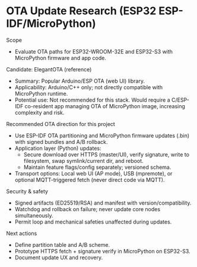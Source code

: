 # OTA Update Research (ESP32 ESP-IDF/MicroPython)

Scope
- Evaluate OTA paths for ESP32-WROOM-32E and ESP32-S3 with MicroPython firmware and app code.

Candidate: ElegantOTA (reference)
- Summary: Popular Arduino/ESP OTA (web UI) library.
- Applicability: Arduino/C++ only; not directly compatible with MicroPython runtime.
- Potential use: Not recommended for this stack. Would require a C/ESP-IDF co-resident app managing OTA of MicroPython image, increasing complexity and risk.

Recommended OTA direction for this project
- Use ESP-IDF OTA partitioning and MicroPython firmware updates (.bin) with signed bundles and A/B rollback.
- Application layer (Python) updates:
  - Secure download over HTTPS (master/UI), verify signature, write to filesystem, swap symlink/current dir, and reboot.
  - Maintain feature flags/config separately; versioned schema.
- Transport options: Local web UI (AP mode), USB (mpremote), or optional MQTT-triggered fetch (never direct code via MQTT).

Security & safety
- Signed artifacts (ED25519/RSA) and manifest with version/compatibility.
- Watchdog and rollback on failure; never update core nodes simultaneously.
- Permit loop and mechanical safeties unaffected during updates.

Next actions
- Define partition table and A/B scheme.
- Prototype HTTPS fetch + signature verify in MicroPython on ESP32-S3.
- Document update UX and recovery.

